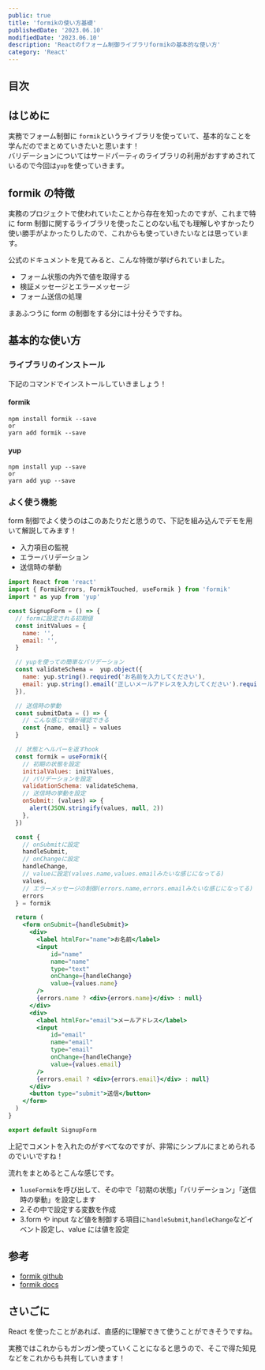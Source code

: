 ```yaml
---
public: true
title: 'formikの使い方基礎'
publishedDate: '2023.06.10'
modifiedDate: '2023.06.10'
description: 'Reactのfフォーム制御ライブラリformikの基本的な使い方'
category: 'React'
---
```


## 目次

## はじめに

実務でフォーム制御に `formik`というライブラリを使っていて、基本的なことを学んだのでまとめていきたいと思います！  
バリデーションについてはサードパーティのライブラリの利用がおすすめされているので今回は`yup`を使っていきます。

## formik の特徴

実務のプロジェクトで使われていたことから存在を知ったのですが、これまで特に form 制御に関するライブラリを使ったことのない私でも理解しやすかったり使い勝手がよかったりしたので、これからも使っていきたいなとは思っています。

公式のドキュメントを見てみると、こんな特徴が挙げられていました。

- フォーム状態の内外で値を取得する
- 検証メッセージとエラーメッセージ
- フォーム送信の処理

まあふつうに form の制御をする分には十分そうですね。

## 基本的な使い方

### ライブラリのインストール

下記のコマンドでインストールしていきましょう！

#### formik

```
npm install formik --save
or
yarn add formik --save
```

#### yup

```
npm install yup --save
or
yarn add yup --save
```

### よく使う機能

form 制御でよく使うのはこのあたりだと思うので、下記を組み込んでデモを用いて解説してみます！

- 入力項目の監視
- エラーバリデーション
- 送信時の挙動

```jsx
import React from 'react'
import { FormikErrors, FormikTouched, useFormik } from 'formik'
import * as yup from 'yup'

const SignupForm = () => {
  // formに設定される初期値
  const initValues = {
    name: '',
    email: '',
  }

  // yupを使っての簡単なバリデーション
  const validateSchema =  yup.object({
    name: yup.string().required('お名前を入力してください'),
    email: yup.string().email('正しいメールアドレスを入力してください').required('メールアドレスを入力してください'),
  }),

  // 送信時の挙動
  const submitData = () => {
    // こんな感じで値が確認できる
    const {name, email} = values
  }

  // 状態とヘルパーを返すhook
  const formik = useFormik({
    // 初期の状態を設定
    initialValues: initValues,
    // バリデーションを設定
    validationSchema: validateSchema,
    // 送信時の挙動を設定
    onSubmit: (values) => {
      alert(JSON.stringify(values, null, 2))
    },
  })

  const {
    // onSubmitに設定
    handleSubmit,
    // onChangeに設定
    handleChange,
    // valueに設定(values.name,values.emailみたいな感じになってる)
    values,
    // エラーメッセージの制御(errors.name,errors.emailみたいな感じになってる)
    errors
  } = formik

  return (
    <form onSubmit={handleSubmit}>
      <div>
        <label htmlFor="name">お名前</label>
        <input
            id="name"
            name="name"
            type="text"
            onChange={handleChange}
            value={values.name}
        />
        {errors.name ? <div>{errors.name}</div> : null}
      </div>
      <div>
        <label htmlFor="email">メールアドレス</label>
        <input
            id="email"
            name="email"
            type="email"
            onChange={handleChange}
            value={values.email}
        />
        {errors.email ? <div>{errors.email}</div> : null}
      </div>
      <button type="submit">送信</button>
    </form>
  )
}

export default SignupForm
```

上記でコメントを入れたのがすべてなのですが、非常にシンプルにまとめられるのでいいですね！

流れをまとめるとこんな感じです。

- 1.`useFormik`を呼び出して、その中で「初期の状態」「バリデーション」「送信時の挙動」を設定します
- 2.その中で設定する変数を作成
- 3.form や input など値を制御する項目に`handleSubmit`,`handleChange`などイベント設定し、value には値を設定

## 参考

- [formik github](https://github.com/jaredpalmer/formik)
- [formik docs](https://formik.org/docs/overview)

## さいごに

React を使ったことがあれば、直感的に理解できて使うことができそうですね。

実務ではこれからもガンガン使っていくことになると思うので、そこで得た知見などをこれからも共有していきます！
